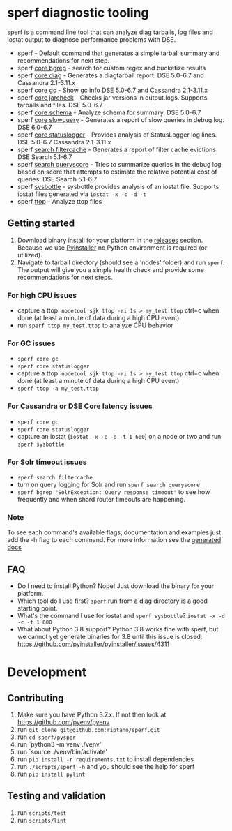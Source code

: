# sperf diagnostic tooling

sperf is a command line tool that can analyze diag tarballs, log files and iostat output to diagnose performance problems with DSE.

* sperf  - Default command that generates a simple tarball summary and recommendations for next step.
* sperf [core bgrep](docs/commands/core/bgrep.md) - search for custom regex and bucketize results
* sperf [core diag](docs/commands/core/diag.md) - Generates a diagtarball report. DSE 5.0-6.7 and Cassandra 2.1-3.11.x
* sperf [core gc](docs/commands/core/gc.md) - Show gc info DSE 5.0-6.7 and Cassandra 2.1-3.11.x
* sperf [core jarcheck](docs/commands/core/jarcheck.md) - Checks jar versions in output.logs. Supports tarballs and files. DSE 5.0-6.7
* sperf [core schema](docs/commands/core/schema.md) - Analyze schema for summary. DSE 5.0-6.7
* sperf [core slowquery](docs/commands/core/slowquery.md) - Generates a report of slow queries in debug log. DSE 6.0-6.7
* sperf [core statuslogger](docs/commands/core/statuslogger.md) - Provides analysis of StatusLogger log lines. DSE 5.0-6.7 Cassandra 2.1-3.11.x
* sperf [search filtercache](docs/commands/search/filtercache.md) - Generates a report of filter cache evictions. DSE Search 5.1-6.7
* sperf [search queryscore](docs/commands/search/queryscore.md) - Tries to summarize queries in the debug log based on score that attempts to estimate the relative potential cost of queries. DSE Search 5.1-6.7
* sperf [sysbottle](docs/commands/sysbottle.md) - sysbottle provides analysis of an iostat file. Supports iostat files generated via `iostat -x -c -d -t`
* sperf [ttop](docs/commands/ttop.md) - Analyze ttop files

## Getting started

1. Download binary install for your platform in the [releases](https://github.com/riptano/sperf/releases) section. Because we use [Pyinstaller](https://www.pyinstaller.org) no Python environment is required (or utilized).
2. Navigate to tarball directory (should see a 'nodes' folder) and run `sperf`. The output will give you a simple health check and provide some recommendations for next steps.

### For high CPU issues

* capture a ttop: `nodetool sjk ttop -ri 1s > my_test.ttop` ctrl+c when done (at least a minute of data during a high CPU event)
* run `sperf ttop my_test.ttop` to analyze CPU behavior

### For GC issues

* `sperf core gc` 
* `sperf core statuslogger`
* capture a ttop: `nodetool sjk ttop -ri 1s > my_test.ttop` ctrl+c when done (at least a minute of data during a high CPU event)
* `sperf ttop -a my_test.ttop`

### For Cassandra or DSE Core latency issues

* `sperf core gc`
* `sperf core statuslogger` 
* capture an iostat (`iostat -x -c -d -t 1 600`) on a node or two and run `sperf sysbottle`

### For Solr timeout issues

* `sperf search filtercache`
* turn on query logging for Solr and run `sperf search queryscore`
* `sperf bgrep "SolrException: Query response timeout"` to see how frequently and when shard router timeouts are happening.

### Note

To see each command's available flags, documentation and examples just add the -h flag to each command. For more information see the [generated docs](docs/commands/)

## FAQ

* Do I need to install Python? Nope! Just download the binary for your platform.
* Which tool do I use first? `sperf` run from a diag directory is a good starting point.
* What's the command I use for iostat and `sperf sysbottle`? `iostat -x -d -c -t 1 600`
* What about Python 3.8 support? Python 3.8 works fine with sperf, but we cannot yet generate binaries for 3.8 until this issue is closed: https://github.com/pyinstaller/pyinstaller/issues/4311

# Development

## Contributing

1. Make sure you have Python 3.7.x. If not then look at https://github.com/pyenv/pyenv
2. run `git clone git@github.com:riptano/sperf.git`
3. run `cd sperf/pysper`
4. run `python3 -m venv ./venv'
5. run `source ./venv/bin/activate'
6. run `pip install -r requirements.txt` to install dependencies
7. run `./scripts/sperf -h` and you should see the help for sperf
8. run `pip install pylint`

## Testing and validation

1. run `scripts/test`
2. run `scripts/lint`
